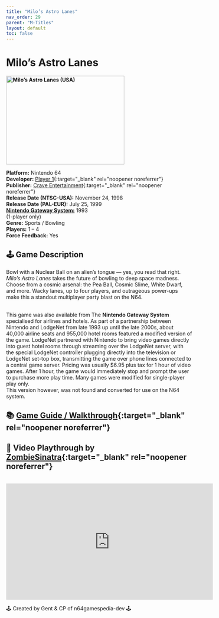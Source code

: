 ```yaml
---
title: "Milo’s Astro Lanes"
nav_order: 29
parent: "M-Titles"
layout: default
toc: false
---
```


# Milo’s Astro Lanes

<b>
<img src="https://images.launchbox-app.com//4d891ecf-15e4-42f2-a9d4-fffef33cb0d3.jpg" alt="Milo’s Astro Lanes (USA)" width="320" height="240" />
</b>

**Platform:** Nintendo 64  
**Developer:** [Player 1](https://www.mobygames.com/company/player-1){:target="_blank" rel="noopener noreferrer"}  
**Publisher:** [Crave Entertainment](https://en.wikipedia.org/wiki/Crave_Entertainment){:target="_blank" rel="noopener noreferrer"}  
**Release Date (NTSC-USA):** November 24, 1998  
**Release Date (PAL-EUR):** July 25, 1999  
[**Nintendo Gateway System:**](#gateway-system) 1993  
(1-player only)  
**Genre:** Sports / Bowling  
**Players:** 1 – 4  
**Force Feedback:** Yes  

## 🕹️ Game Description
Bowl with a Nuclear Ball on an alien’s tongue — yes, you read that right. *Milo’s Astro Lanes* takes the future of bowling to deep space madness. Choose from a cosmic arsenal: the Pea Ball, Cosmic Slime, White Dwarf, and more. Wacky lanes, up to four players, and outrageous power-ups make this a standout multiplayer party blast on the N64.

<a name="gateway-system"></a>  
This game was also available from The **Nintendo Gateway System** specialised for airlines and hotels. As part of a partnership between Nintendo and LodgeNet from late 1993 up until the late 2000s, about 40,000 airline seats and 955,000 hotel rooms featured a modified version of the game. LodgeNet partnered with Nintendo to bring video games directly into guest hotel rooms through streaming over the LodgeNet server, with the special LodgeNet controller plugging directly into the television or LodgeNet set-top box, transmitting the game over phone lines connected to a central game server. Pricing was usually $6.95 plus tax for 1 hour of video games. After 1 hour, the game would immediately stop and prompt the user to purchase more play time. Many games were modified for single-player play only.  
This version however, was not found and converted for use on the N64 system.

## 📚 [Game Guide / Walkthrough](https://gamefaqs.gamespot.com/n64/197944-milos-astro-lanes/faqs/76540){:target="_blank" rel="noopener noreferrer"}

## 🎥 Video Playthrough by [ZombieSinatra](https://www.youtube.com/channel/UCuSIm-Tx_rX-WeebgJ8kZMg){:target="_blank" rel="noopener noreferrer"}
<br />  
<iframe width="560" height="315" src="https://www.youtube.com/embed/bNcS1vNBVPs" title="Milo’s Astro Lanes Gameplay" frameborder="0" allowfullscreen></iframe>

🕹️ Created by Gent & CP of n64gamespedia-dev 🕹️  
<!-- Vault Format: n64gamespedia-dev -->  
<!-- Protocol Source: _vault-specs/format-protocol.md -->
